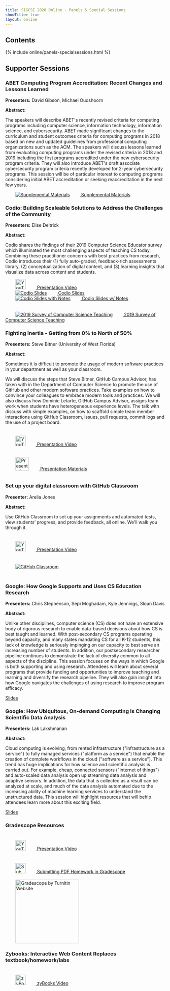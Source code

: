 ```yaml
---
title: SIGCSE 2020 Online - Panels & Special Sessions
showTitle: true
layout: online
---
```


## Contents

{% include online/panels-specialsessions.html %}

## Supporter Sessions

### ABET Computing Program Accreditation: Recent Changes and Lessons Learned

**Presenters:** David Gibson, Michael Oudshoorn

**Abstract:**

The speakers will describe ABET's recently revised criteria for computing programs including computer science, information technology, information science, and cybersecurity. ABET made significant changes to the curriculum and student outcomes criteria for computing programs in 2018 based on new and updated guidelines from professional computing organizations such as the ACM. The speakers will discuss lessons learned from evaluating computing programs under the revised criteria in 2018 and 2019 including the first programs accredited under the new cybersecurity program criteria. They will also introduce ABET's draft associate cybersecurity program criteria recently developed for 2-year cybersecurity programs. This session will be of particular interest to computing programs considering initial ABET accreditation or seeking reaccreditation in the next few years.

<div class="row">

<div class="col-md-4">
  <a href="https://drive.google.com/open?id=15IRdHDZm3Nhe92dOo8j91x_TMBjZgq8v">
  <img alt="Supplemental Materials" src="{{url}}/images/icons/PDF_32.png" hspace="32" />
Supplemental Materials</a>
</div> 
</div>

### Codio: Building Scaleable Solutions to Address the Challenges of the Community

**Presenters:** Elise Deitrick

**Abstract:**

Codio shares the findings of their 2019 Computer Science Educator survey which illuminated the most challenging aspects of teaching CS today. Combining these practitioner concerns with best practices from research, Codio introduces their (1) fully auto-graded, feedback-rich assessments library, (2) conceptualization of digital content, and (3) learning insights that visualize data across content and students.

<div class="row">
<div class="col-md-3">
  <a href="https://codio.wistia.com/medias/sukuql4tq5">
  <img alt="YouTube Presentation Link" src="{{url}}/images/icons/youtube_social_icon_red.png" height="32" hspace="32"/>
Presentation Video</a>
</div>

<div class="col-md-3">
  <a href="https://drive.google.com/open?id=1FFnUEZy4eOrj4fFW7fc4q7JzfWX_KU07">
  <img alt="Codio Slides" src="{{url}}/images/icons/PDF_32.png" hspace="32" />
Codio Slides</a>
</div> 

<div class="col-md-4">
  <a href="https://drive.google.com/open?id=1CVPGgKBterwX1uIsPu0eASKw59pBjh2P">
  <img alt="Codio Slides with Notes" src="{{url}}/images/icons/PDF_32.png" hspace="32" />
Codio Slides w/ Notes</a>
</div> 
</div>
<br><br>
<div class="row">
<div class="col-md-7">
  <a href="https://cdn2.hubspot.net/hubfs/2227229/Collateral_-_University/codio_cs_education_survey_report_2019.pdf">
  <img alt="2019 Survey of Computer Science Teaching" src="{{url}}/images/icons/PDF_32.png" hspace="32" />
2019 Survey of Computer Science Teaching</a>
</div> 
</div>

### Fighting Inertia - Getting from 0% to North of 50%

**Presenters:** Steve Bitner (University of West Florida)

**Abstract:**

Sometimes it is difficult to promote the usage of modern software practices in your department as well as your classroom.

We will discuss the steps that Steve Bitner, GitHub Campus Advisor, has taken with in the Department of Computer Science to promote the use of GitHub and other modern software practices. Take examples on how to convince your colleagues to embrace modern tools and practices. We will also discuss how Dominic Letarte, GitHub Campus Advisor, assigns team work when students have heterogeneous experience levels. The talk with discuss with simple examples, on how to scaffold simple team member interactions using GitHub Classroom, issues, pull requests, commit logs and the use of a project board.

<div class="row">
<div class="col-md-3">
  <a href="https://youtu.be/43_buQX6bX0">
  <img alt="YouTube Presentation Link" src="{{url}}/images/icons/youtube_social_icon_red.png" height="32" hspace="32" vspace="20"/>
Presentation Video</a>
</div>
<div class="col-md-4">
  <a href="https://stevenbitner.github.io/fighting-organizational-inertia/">
  <img alt="Presentation" src="{{url}}/images/icons/github-mark.png" height="42" hspace="32" vspace="15"/>
  Presentation Materials</a>
</div> 
</div>


### Set up your digital classroom with GitHub Classroom

**Presenter:** Arelia Jones

**Abstract:**

Use GitHub Classroom to set up your assignments and automated tests, view students’ progress, and provide feedback, all online. We'll walk you through it.

<div class="row">
<div class="col-md-3">
  <a href="https://youtu.be/V1GO39kX124">
  <img alt="YouTube Presentation Link" src="{{url}}/images/icons/youtube_social_icon_red.png" height="32" hspace="32" vspace="20"/>
Presentation Video</a>
</div>
<div class="col-md-4">
  <a href="https://classroom.github.com">
  <img alt="GitHub Classroom" src="{{url}}/images/icons/github-classroom.svg" hspace="32" vspace="20" />
</a>
</div> 

</div>

### Google: How Google Supports and Uses CS Education Research

**Presenters:** Chris Stephenson, Sepi Moghadam, Kyle Jennings, Sloan Davis

**Abstract:**

Unlike other disciplines, computer science (CS) does not have an extensive body of rigorous research to enable data-based decisions about how CS is best taught and learned. With post-secondary CS programs operating beyond capacity, and many states mandating CS for all K-12 students, this lack of knowledge is seriously impinging on our capacity to best serve an increasing number of students. In addition, our postsecondary researcher pipeline continues to demonstrate the lack of diversity common to all aspects of the discipline. This session focuses on the ways in which Google is both supporting and using research. Attendees will learn about several programs that provide funding and opportunities to improve teaching and learning and diversify the research pipeline. They will also gain insight into how Google navigates the challenges of using research to improve program efficacy.

[Slides](https://bit.ly/gcoSIGCSEsession1)

### Google: How Ubiquitous, On-demand Computing Is Changing Scientific Data Analysis

**Presenters:** Lak Lakshmanan

**Abstract:**

Cloud computing is evolving, from rented infrastructure ("infrastructure as a service") to fully managed services ("platform as a service") that enable the creation of complete workflows in the cloud ("software as a service"). This trend has huge implications for how science and scientific analysis is carried out. For example, cheap, connected sensors ("internet of things") and auto-scaled data analysis open up streaming data analysis and adaptive sensors. In addition, the data that is collected as a result can be analyzed at scale, and much of the data analysis automated due to the increasing ability of machine learning services to understand the unstructured data. This session will highlight resources that will behlp attendees learn more about this exciting field.

[Slides](https://bit.ly/gcoSIGCSE20session2)

### Gradescope Resources

<div class="row">
<div class="col-md-3">
  <a href="https://vimeo.com/419971529/24f245fb93">
  <img alt="YouTube Presentation Link" src="{{url}}/images/icons/youtube_social_icon_red.png" height="32" hspace="32" vspace="20"/>
Presentation Video</a>
</div>
<div class="col-md-5">
  <a href="https://drive.google.com/open?id=1xCrgyIMmV7-EsPItYQQ0066YTEGogP63">
  <img alt="Submitting PDF Homework in Gradescope" src="{{url}}/images/icons/PDF_32.png" height="32" hspace="32" vspace="20"/>
Submitting PDF Homework in Gradescope</a>
</div>
</div>
<div class="row">
<div class="col-md-4">
  <a href="https://www.gradescope.com/">
  <img alt="Gradescope by Turnitin Website" src="{{url}}/images/supporters/200s/turnitin-200.png" width="200" hspace="32" />
</a>
</div> 
</div>

### Zybooks: Interactive Web Content Replaces textbook/homework/labs

<div class="row">
<div class="col-md-3">
  <a href="https://www.zybooks.com/sigcse2020/">
  <img alt="zyBooks Presentation Link" src="{{url}}/images/icons/youtube_social_icon_red.png" height="32" hspace="32" vspace="20"/>
zyBooks Video</a>
</div>

</div>